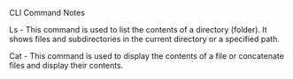CLI Command Notes

Ls - This command is used to list the contents of a directory (folder). It shows files and subdirectories in the current directory or a specified path.

Cat - This command is used to display the contents of a file or concatenate files and display their contents.